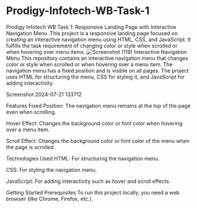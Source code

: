 # Prodigy-Infotech-WB-Task-1
Prodigy Infotech WB Task 1: Responsive Landing Page with Interactive Navigation Menu .This project is a responsive landing page focused on creating an interactive navigation menu using HTML, CSS, and JavaScript. It fulfills the task requirement of changing color or style when scrolled or when hovering over menu items.
![Screenshot (119)](https://github.com/user-attachments/assets/b67670b2-f07f-45a6-95c4-78a842382483)
Interactive Navigation Menu
This repository contains an interactive navigation menu that changes color or style when scrolled or when hovering over a menu item. The navigation menu has a fixed position and is visible on all pages. The project uses HTML for structuring the menu, CSS for styling it, and JavaScript for adding interactivity.

Screenshot 2024-07-21 133712

Features
Fixed Position: The navigation menu remains at the top of the page even when scrolling.

Hover Effect: Changes the background color or font color when hovering over a menu item.

Scroll Effect: Changes the background color or font color of the menu when the page is scrolled.

Technologies Used
HTML: For structuring the navigation menu.

CSS: For styling the navigation menu.

JavaScript: For adding interactivity such as hover and scroll effects.

Getting Started
Prerequisites To run this project locally, you need a web browser (like Chrome, Firefox, etc.).
